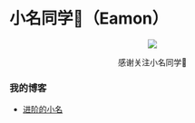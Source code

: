 
# 小名同学💯（Eamon）
<p align="center">
  <img src="https://github-readme-stats.vercel.app/api?username=EamonYin&show_icons=true&theme=DodgerBlue"/>
</p>
<p align="center">感谢关注小名同学💯</p>

### 我的博客

- [进阶的小名](https://eamonyin.blog.csdn.net/)

